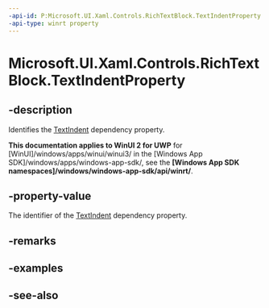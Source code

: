 ```yaml
---
-api-id: P:Microsoft.UI.Xaml.Controls.RichTextBlock.TextIndentProperty
-api-type: winrt property
---
```


<!-- Property syntax
public Windows.UI.Xaml.DependencyProperty TextIndentProperty { get; }
-->

# Microsoft.UI.Xaml.Controls.RichTextBlock.TextIndentProperty

## -description
Identifies the [TextIndent](richtextblock_textindent.md) dependency property.

**This documentation applies to WinUI 2 for UWP** for [WinUI]/windows/apps/winui/winui3/ in the [Windows App SDK]/windows/apps/windows-app-sdk/, see the **[Windows App SDK namespaces]/windows/windows-app-sdk/api/winrt/**.

## -property-value
The identifier of the [TextIndent](richtextblock_textindent.md) dependency property.

## -remarks

## -examples

## -see-also
